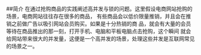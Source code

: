 ##简介
在通过抢购商品的实践阐述高并发与锁的问题。这里假设电商网站抢购的场景，电商网站往往存在很多的商品，
有些商品会以低价限量推销，并且会在推销之前做广告以吸引网站会员购买。如果是十分热销的商
品，就会有大量的会员等待在商品推出的那一刻，打开手机、电脑和平板电脑点击抢购，这个瞬间
就会给网站带来很大的并发量，这便是一个高并发的场景，处理这些并发是互联网常见的场景之一。
